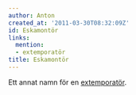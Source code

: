 ```yaml
---
author: Anton
created_at: '2011-03-30T08:32:09Z'
id: Eskamontör
links:
  mention:
  - extemporatör
title: Eskamontör
---
```


Ett annat namn för en [extemporatör].

  [extemporatör]: extemporatör
